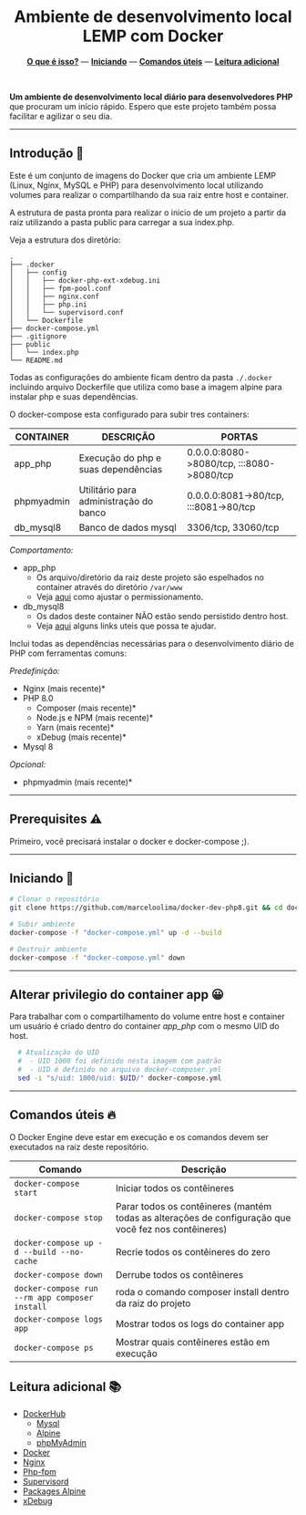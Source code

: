<div align="center">
<h1>Ambiente de desenvolvimento local LEMP com Docker</h1>
  <p></p>
  <p align="center">
    <a href="#introdução-"><b>O que é isso?</b></a>
    —  
    <a href="#iniciando-"><b>Iniciando</b></a>
    —  
    <a href="#comandos-úteis-"><b>Comandos úteis</b></a>
    —  
    <a href="#leitura-adicional-"><b>Leitura adicional</b></a>
  </p>
  <br />
</div>

__Um ambiente de desenvolvimento local diário para desenvolvedores PHP__ que procuram um início rápido. Espero que este projeto também possa facilitar e agilizar o seu dia.

---

## Introdução 👋

Este é um conjunto de imagens do Docker que cria um ambiente LEMP (Linux, Nginx, MySQL e PHP) para desenvolvimento local utilizando volumes para realizar o compartilhando da sua raiz entre host e container. 

A estrutura de pasta pronta para realizar o inicio de um projeto a partir da raiz utilizando a pasta public para carregar a sua index.php.

Veja a estrutura dos diretório:
```
.
├── .docker
│   ├── config
│   │   ├── docker-php-ext-xdebug.ini
│   │   ├── fpm-pool.conf
│   │   ├── nginx.conf
│   │   ├── php.ini
│   │   └── supervisord.conf
│   └── Dockerfile
├── docker-compose.yml
├── .gitignore
├── public
│   └── index.php
└── README.md
```

Todas as configurações do ambiente ficam dentro da pasta ```./.docker``` incluindo arquivo Dockerfile que utiliza como base a imagem alpine para instalar php e suas dependências.

O docker-compose esta configurado para subir tres containers:

|CONTAINER    |DESCRIÇÃO                               |PORTAS                                    |
|-------------|----------------------------------------|-----------------------------------------|
|app_php      |Execução do php e suas dependências     |0.0.0.0:8080->8080/tcp, :::8080->8080/tcp|
|phpmyadmin   |Utilitário para administração do banco  |0.0.0.0:8081->80/tcp, :::8081->80/tcp    |
|db_mysql8    |Banco de dados mysql                    |3306/tcp, 33060/tcp                      |

*Comportamento:*
- app_php
  - Os arquivo/diretório da raiz deste projeto são espelhados no container através do diretório ```/var/www```
  - Veja [aqui](#alterar-privilegio-do-container-app-) como ajustar o permissionamento.   
- db_mysql8
  - Os dados deste container NÃO estão sendo persistido dentro host.
  - Veja [aqui](#leitura-adicional-) alguns links uteis que possa te ajudar.  

Inclui todas as dependências necessárias para o desenvolvimento diário de PHP com ferramentas comuns:

*Predefinição:*

- Nginx (mais recente)*
- PHP 8.0
    - Composer (mais recente)*
    - Node.js e NPM (mais recente)*
    - Yarn (mais recente)*
    - xDebug (mais recente)*
- Mysql 8

*Opcional:*

- phpmyadmin (mais recente)*

---

## Prerequisites ⚠️

Primeiro, você precisará instalar o docker e docker-compose ;).

---

## Iniciando 🚀

```bash
# Clonar o repositório
git clone https://github.com/marceloolima/docker-dev-php8.git && cd docker-dev-php8

# Subir ambiente
docker-compose -f "docker-compose.yml" up -d --build

# Destruir ambiente
docker-compose -f "docker-compose.yml" down 
```

---

## Alterar privilegio do container app 😀
Para trabalhar com o compartilhamento do volume entre host e container um usuário é criado dentro do container *app_php* com o mesmo UID do host. 

```bash
  # Atualização do UID
  #  - UID 1000 foi definido nesta imagem com padrão  
  #  - UID é definido no arquivo docker-composer.yml
  sed -i "s/uid: 1000/uid: $UID/" docker-compose.yml

```

---

## Comandos úteis 🔥

O Docker Engine deve estar em execução e os comandos devem ser executados na raiz deste repositório.

| Comando | Descrição |
|---|---|
| `docker-compose start` | Iniciar todos os contêineres |
| `docker-compose stop`  | Parar todos os contêineres (mantém todas as alterações de configuração que você fez nos contêineres) |
| `docker-compose up -d --build --no-cache` | Recrie todos os contêineres do zero |
| `docker-compose down`  | Derrube todos os contêineres |
| `docker-compose run --rm app composer install` | roda o comando composer install dentro da raiz do projeto |
| `docker-compose logs app` | Mostrar todos os logs do container app |
| `docker-compose ps` | Mostrar quais contêineres estão em execução |

## Leitura adicional 📚
- [DockerHub](https://hub.docker.com/)
    - [Mysql](https://hub.docker.com/_/mysql)
    - [Alpine](https://hub.docker.com/_/alpine)
    - [phpMyAdmin](https://hub.docker.com/_/phpmyadmin)
- [Docker](https://docs.docker.com/)
- [Nginx](http://nginx.org/en/docs/)
- [Php-fpm](https://www.php.net/manual/en/install.fpm.configuration.php)
- [Supervisord](http://supervisord.org/)
- [Packages Alpine](https://pkgs.alpinelinux.org/packages)
- [xDebug](https://xdebug.org/docs/all_settings)


